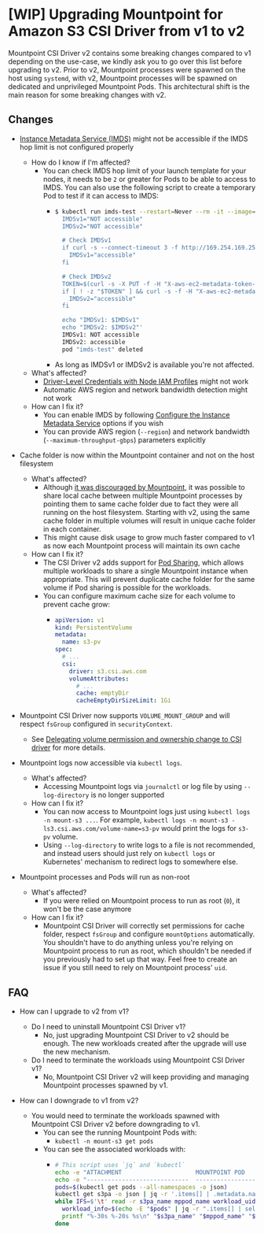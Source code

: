 # [WIP] Upgrading Mountpoint for Amazon S3 CSI Driver from v1 to v2

Mountpoint CSI Driver v2 contains some breaking changes compared to v1 depending on the use-case,
we kindly ask you to go over this list before upgrading to v2.
Prior to v2, Mountpoint processes were spawned on the host using `systemd`,
with v2, Mountpoint processes will be spawned on dedicated and unprivileged Mountpoint Pods.
This architectural shift is the main reason for some breaking changes with v2.

## Changes

- [Instance Metadata Service (IMDS)](https://docs.aws.amazon.com/AWSEC2/latest/UserGuide/configuring-instance-metadata-service.html) might not be accessible if the IMDS hop limit is not configured properly
    - How do I know if I'm affected?
        - You can check IMDS hop limit of your launch template for your nodes, it needs to be `2` or greater for Pods to be able to access to IMDS. You can also use the following script to create a temporary Pod to test if it can access to IMDS:
            - ```bash
              $ kubectl run imds-test --restart=Never --rm -it --image=amazonlinux:2 -- bash -c '
                IMDSv1="NOT accessible"
                IMDSv2="NOT accessible"

                # Check IMDSv1
                if curl -s --connect-timeout 3 -f http://169.254.169.254/latest/meta-data/ &>/dev/null; then
                  IMDSv1="accessible"
                fi

                # Check IMDSv2
                TOKEN=$(curl -s -X PUT -f -H "X-aws-ec2-metadata-token-ttl-seconds: 21600" http://169.254.169.254/latest/api/token 2>/dev/null)
                if [ ! -z "$TOKEN" ] && curl -s -f -H "X-aws-ec2-metadata-token: $TOKEN" http://169.254.169.254/latest/meta-data/ &>/dev/null; then
                  IMDSv2="accessible"
                fi

                echo "IMDSv1: $IMDSv1"
                echo "IMDSv2: $IMDSv2"'
                IMDSv1: NOT accessible
                IMDSv2: accessible
                pod "imds-test" deleted
              ```
            - As long as IMDSv1 or IMDSv2 is available you're not affected.
    - What's affected?
        - [Driver-Level Credentials with Node IAM Profiles](./CONFIGURATION.md#driver-level-credentials-with-node-iam-profiles) might not work
        - Automatic AWS region and network bandwidth detection might not work
    - How can I fix it?
        - You can enable IMDS by following [Configure the Instance Metadata Service](https://docs.aws.amazon.com/AWSEC2/latest/UserGuide/configuring-instance-metadata-options.html) options if you wish
        - You can provide AWS region (`--region`) and network bandwidth (`--maximum-throughput-gbps`) parameters explicitly

- Cache folder is now within the Mountpoint container and not on the host filesystem
    - What's affected?
        - Although [it was discouraged by Mountpoint](https://github.com/awslabs/mountpoint-s3/blob/main/doc/CONFIGURATION.md#using-multiple-mountpoint-processes-on-a-host), it was possible to share local cache between multiple Mountpoint processes by pointing them to same cache folder due to fact they were all running on the host filesystem. Starting with v2, using the same cache folder in multiple volumes will result in unique cache folder in each container.
        - This might cause disk usage to grow much faster compared to v1 as now each Mountpoint process will maintain its own cache
    - How can I fix it?
        - The CSI Driver v2 adds support for [Pod Sharing](FEATURES.md#pod-sharing), which allows multiple workloads to share a single Mountpoint instance when appropriate. This will prevent duplicate cache folder for the same volume if Pod sharing is possible for the workloads.
        - You can configure maximum cache size for each volume to prevent cache grow:
            - ```yaml
              apiVersion: v1
              kind: PersistentVolume
              metadata:
                name: s3-pv
              spec:
                # ...
                csi:
                  driver: s3.csi.aws.com
                  volumeAttributes:
                    # ...
                    cache: emptyDir
                    cacheEmptyDirSizeLimit: 1Gi
              ```

- Mountpoint CSI Driver now supports `VOLUME_MOUNT_GROUP` and will respect `fsGroup` configured in `securityContext`.
  - See [Delegating volume permission and ownership change to CSI driver](https://kubernetes.io/docs/tasks/configure-pod-container/security-context/#delegating-volume-permission-and-ownership-change-to-csi-driver) for more details.

- Mountpoint logs now accessible via `kubectl logs`.
    - What's affected?
        - Accessing Mountpoint logs via `journalctl` or log file by using `--log-directory` is no longer supported
    - How can I fix it?
        - You can now access to Mountpoint logs just using `kubectl logs -n mount-s3 ...`. For example, `kubectl logs -n mount-s3 -ls3.csi.aws.com/volume-name=s3-pv` would print the logs for `s3-pv` volume.
        - Using `--log-directory` to write logs to a file is not recommended, and instead users should just rely on `kubectl logs` or Kubernetes' mechanism to redirect logs to somewhere else.

- Mountpoint processes and Pods will run as non-root
    - What's affected?
        - If you were relied on Mountpoint process to run as root (`0`), it won't be the case anymore
    - How can I fix it?
        - Mountpoint CSI Driver will correctly set permissions for cache folder, respect `fsGroup` and configure `mountOptions` automatically. You shouldn't have to do anything unless you're relying on Mountpoint process to run as root, which shouldn't be needed if you previously had to set up that way. Feel free to create an issue if you still need to rely on Mountpoint process' `uid`.

## FAQ

- How can I upgrade to v2 from v1?
  - Do I need to uninstall Mountpoint CSI Driver v1?
    - No, just upgrading Mountpoint CSI Driver to v2 should be enough. The new workloads created after the upgrade will use the new mechanism.
  - Do I need to terminate the workloads using Mountpoint CSI Driver v1?
    - No, Mountpoint CSI Driver v2 will keep providing and managing Mountpoint processes spawned by v1.

- How can I downgrade to v1 from v2?
  - You would need to terminate the workloads spawned with Mountpoint CSI Driver v2 before downgrading to v1.
    - You can see the running Mountpoint Pods with:
      - `kubectl -n mount-s3 get pods`
    - You can see the associated workloads with:
      - ```bash
        # This script uses `jq` and `kubectl`
        echo -e "ATTACHMENT                     MOUNTPOINT POD       WORKLOAD POD"
        echo -e "-----------------------------  ------------------   ------------------------------"
        pods=$(kubectl get pods --all-namespaces -o json)
        kubectl get s3pa -o json | jq -r '.items[] | .metadata.name as $s3paName | .spec.mountpointS3PodAttachments | to_entries[] | [$s3paName, .key, .value[0].workloadPodUID] | @tsv' |
        while IFS=$'\t' read -r s3pa_name mppod_name workload_uid; do
          workload_info=$(echo -E "$pods" | jq -r ".items[] | select(.metadata.uid==\"$workload_uid\") | .metadata.namespace + \"/\" + .metadata.name")
          printf "%-30s %-20s %s\n" "$s3pa_name" "$mppod_name" "$workload_info"
        done
        ```
